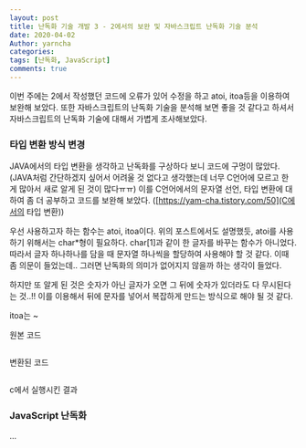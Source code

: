 ```yaml
---
layout: post
title: 난독화 기술 개발 3 - 2에서의 보완 및 자바스크립트 난독화 기술 분석
date: 2020-04-02
Author: yarncha
categories:
tags: [난독화, JavaScript]
comments: true
---
```


이번 주에는 2에서 작성했던 코드에 오류가 있어 수정을 하고 atoi, itoa등을 이용하여 보완해 보았다. 또한 자바스크립트의 난독화 기술을 분석해 보면 좋을 것 같다고 하셔서 자바스크립트의 난독화 기술에 대해서 가볍게 조사해보았다.

### 타입 변환 방식 변경

JAVA에서의 타입 변환을 생각하고 난독화를 구상하다 보니 코드에 구멍이 많았다. (JAVA처럼 간단하겠지 싶어서 어려울 것 없다고 생각했는데 너무 C언어에 모르고 한 게 많아서 새로 알게 된 것이 많다ㅠㅠ) 이를 C언어에서의 문자열 선언, 타입 변환에 대하여 좀 더 공부하고 코드를 보완해 보았다. ([https://yam-cha.tistory.com/50](C에서의 타입 변환))

우선 사용하고자 하는 함수는 atoi, itoa이다. 위의 포스트에서도 설명했듯, atoi를 사용하기 위해서는 char*형이 필요하다. char[1]과 같이 한 글자를 바꾸는 함수가 아니었다. 따라서 글자 하나하나를 담을 때 문자열 하나씩을 할당하여 사용해야 할 것 같다. 이때 좀 의문이 들었는데.. 그러면 난독화의 의미가 없어지지 않을까 하는 생각이 들었다.

하지만 또 알게 된 것은 숫자가 아닌 글자가 오면 그 뒤에 숫자가 있더라도 다 무시된다는 것..!! 이를 이용해서 뒤에 문자를 넣어서 복잡하게 만드는 방식으로 해야 될 것 같다.

itoa는 ~



원본 코드
```

```
변환된 코드
```

```

c에서 실행시킨 결과
![]()

### JavaScript 난독화

...
